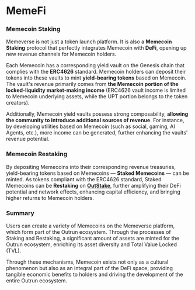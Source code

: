# MemeFi

### **Memecoin Staking**

Memeverse is not just a token launch platform. It is also a **Memecoin Staking** protocol that perfectly integrates Memecoin with **DeFi**, opening up new revenue channels for Memecoin holders.

Each Memecoin has a corresponding yield vault on the Genesis chain that complies with the **ERC4626** standard. Memecoin holders can deposit their tokens into these vaults to mint **yield-bearing tokens** based on Memecoin. The vault's revenue primarily comes from **the Memecoin portion of the locked-liquidity market-making income** (ERC4626 vault income is limited to Memecoin underlying assets, while the UPT portion belongs to the token creators).

Additionally, Memecoin yield vaults possess strong composability, **allowing the community to introduce additional sources of revenue**. For instance, by developing utilities based on Memecoin (such as social, gaming, AI Agents, etc.), more income can be generated, further enhancing the vaults' revenue potential.

### **Memecoin Restaking**

By depositing Memecoins into their corresponding revenue treasuries, yield-bearing tokens based on Memecoins — **Staked Memecoins** — can be minted. As tokens compliant with the ERC4626 standard, Staked Memecoins can be **Restaking** on [**OutStake**](../outstake/), further amplifying their DeFi potential and network effects, enhancing capital efficiency, and bringing higher returns to Memecoin holders.

### **Summary**

Users can create a variety of Memecoins on the Memeverse platform, which form part of the Outrun ecosystem. Through the processes of Staking and Restaking, a significant amount of assets are minted for the Outrun ecosystem, enriching its asset diversity and Total Value Locked (TVL).

Through these mechanisms, Memecoin exists not only as a cultural phenomenon but also as an integral part of the DeFi space, providing tangible economic benefits to holders and driving the development of the entire Outrun ecosystem.
